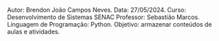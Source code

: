 Autor: Brendon João Campos Neves.
Data: 27/05/2024.
Curso: Desenvolvimento de Sistemas SENAC
Professor: Sebastião Marcos.
Linguagem de Programação: Python.
Objetivo: armazenar conteúdos de aulas e atividades.